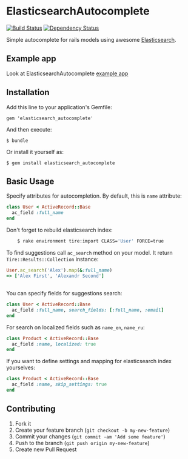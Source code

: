 # ElasticsearchAutocomplete

[![Build Status](https://travis-ci.org/leschenko/elasticsearch_autocomplete.png?branch=master)](https://travis-ci.org/leschenko/elasticsearch_autocomplete)
[![Dependency Status](https://gemnasium.com/leschenko/elasticsearch_autocomplete.png)](https://gemnasium.com/leschenko/elasticsearch_autocomplete)

Simple autocomplete for rails models using awesome [Elasticsearch](http://www.elasticsearch.org/).

## Example app

Look at ElasticsearchAutocomplete [example app](https://github.com/leschenko/example_elasticsearch_autocomplete)

## Installation

Add this line to your application's Gemfile:

    gem 'elasticsearch_autocomplete'

And then execute:

    $ bundle

Or install it yourself as:

    $ gem install elasticsearch_autocomplete

## Basic Usage

Specify attributes for autocompletion. By default, this is `name` attribute:

```ruby
class User < ActiveRecord::Base
  ac_field :full_name
end
```

Don't forget to rebuild elasticsearch index:

```bash
    $ rake environment tire:import CLASS='User' FORCE=true
```

To find suggestions call `ac_search` method on your model. It return `Tire::Results::Collection` instance:

```ruby
User.ac_search('Alex').map(&:full_name)
=> ['Alex First', 'Alexandr Second']
```

##

You can specify fields for suggestions search:

```ruby
class User < ActiveRecord::Base
  ac_field :full_name, search_fields: [:full_name, :email]
end
```

For search on localized fields such as `name_en`, `name_ru`:

```ruby
class Product < ActiveRecord::Base
  ac_field :name, localized: true
end
```

If you want to define settings and mapping for elasticsearch index yourselves:

```ruby
class Product < ActiveRecord::Base
  ac_field :name, skip_settings: true
end
```

## Contributing

1. Fork it
2. Create your feature branch (`git checkout -b my-new-feature`)
3. Commit your changes (`git commit -am 'Add some feature'`)
4. Push to the branch (`git push origin my-new-feature`)
5. Create new Pull Request
